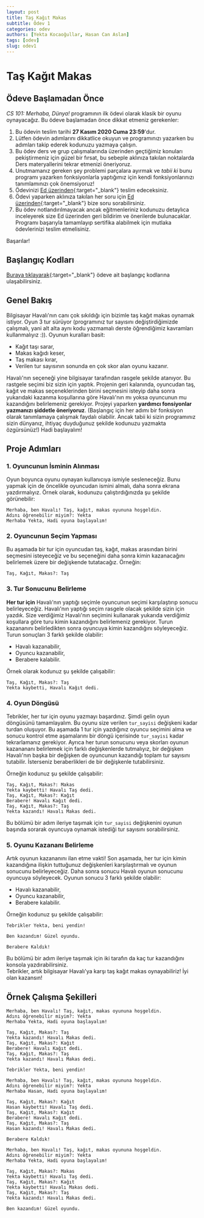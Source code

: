 ```yaml
---
layout: post
title: Taş Kağıt Makas
subtitle: Ödev 1
categories: odev
authors: [Yekta Kocaoğullar, Hasan Can Aslan]
tags: [odev]
slug: odev1
---
```


# Taş Kağıt Makas

## Ödeve Başlamadan Önce
*CS 101: Merhaba, Dünya!* programının ilk ödevi olarak klasik bir oyunu oynayacağız. Bu ödeve başlamadan önce dikkat etmeniz gerekenler:
1. Bu ödevin teslim tarihi **27 Kasım 2020 Cuma 23:59**'dur.
1. Lütfen ödevin adımlarını dikkatlice okuyun ve programınızı yazarken bu adımları takip ederek kodunuzu yazmaya çalışın.
2. Bu ödev ders ve grup çalışmalarında üzerinden geçtiğimiz konuları pekiştirmeniz için güzel bir fırsat, bu sebeple aklınıza takılan noktalarda Ders materyallerini tekrar etmenizi öneriyoruz.
3. Unutmamanız gereken şey problemi parçalara ayırmak ve *tabii ki* bunu programı yazarken fonksiyonlarla yaptığımız için kendi fonksiyonlarınızı tanımlamınızı çok önemsiyoruz! 
4. Ödevinizi [Ed üzerinden](https://us.edstem.org/courses/2639/lessons/6951/slides/32845){:target="_blank"} teslim edeceksiniz.
5. Ödevi yaparken aklınıza takılan her soru için [Ed üzerinden](https://us.edstem.org/courses/2639/discussion/){:target="_blank"} bize soru sorabilirsiniz.
6. Bu ödev notlandırılmayacak ancak eğitmenleriniz kodunuzu detaylıca inceleyerek size Ed üzerinden geri bildirim ve önerilerde bulunacaklar. Programı başarıyla tamamlayıp sertifika alabilmek için mutlaka ödevlerinizi teslim etmelisiniz.

Başarılar!


## Başlangıç Kodları
[Buraya tıklayarak](https://drive.google.com/file/d/1yQZ_IOnagPFCvVToklkj_A3_KVteuXwe/view?usp=sharing){:target="_blank"} ödeve ait başlangıç kodlarına ulaşabilirsiniz.

## Genel Bakış 
Bilgisayar Havalı'nın canı çok sıkıldığı için bizimle taş kağıt makas oynamak istiyor. Oyun 3 tur sürüyor (programınız tur sayısını değiştirdiğimizde çalışmalı, yani alt alta aynı kodu yazmamalı derste öğrendiğimiz kavramları kullanmalıyız :)). Oyunun kuralları basit: 

- Kağıt taşı sarar,
- Makas kağıdı keser,
- Taş makası kırar,
- Verilen tur sayısının sonunda en çok skor alan oyunu kazanır.

Havalı'nın seçeneği yine bilgisayar tarafından rasgele şekilde atanıyor. Bu rastgele seçimi biz sizin için yaptık. Projenin geri kalanında, oyuncudan taş, kağıt ve makas seçeneklerinden birini seçmesini isteyip daha sonra yukarıdaki kazanma koşullarına göre Havalı'nın mı yoksa oyuncunun mu kazandığını belirlemeniz gerekiyor. Projeyi yaparken **yardımcı fonsiyonlar yazmanızı şiddetle öneriyoruz**. (Başlangıç için her adımı bir fonksiyon olarak tanımlamaya çalışmak faydalı olabilir. Ancak tabii ki sizin programınız sizin dünyanız, ihtiyaç duyduğunuz şekilde kodunuzu yazmakta özgürsünüz!)
Hadi başlayalım!


## Proje Adımları

### 1. Oyuncunun İsminin Alınması
Oyun boyunca oyunu oynayan kullanıcıya ismiyle sesleneceğiz. Bunu yapmak için de öncelikle oyuncudan ismini almalı, daha sonra ekrana yazdırmalıyız. 
Örnek olarak, kodunuzu çalıştırdığınızda şu şekilde görünebilir:
```
Merhaba, ben Havalı! Taş, kağıt, makas oyununa hoşgeldin.
Adını öğrenebilir miyim?: Yekta
Merhaba Yekta, Hadi oyuna başlayalım!
```

### 2. Oyuncunun Seçim Yapması
Bu aşamada bir tur için oyuncudan taş, kağıt, makas arasından birini seçmesini isteyeceğiz ve bu seçeneğini daha sonra kimin kazanacağını belirlemek üzere bir değişkende tutatacağız. Örneğin:
```
Taş, Kağıt, Makas?: Taş
```

### 3. Tur Sonucunu Belirleme
**Her tur için** Havalı'nın yaptığı seçimle oyuncunun seçimi karşılaştırıp sonucu belirleyeceğiz. Havalı'nın yaptığı seçim rasgele olacak şekilde sizin için yazdık. Size verdiğimiz Havalı'nın seçimini kullanarak yukarıda verdiğimiz koşullara göre turu kimin kazandığını belirlemeniz gerekiyor. Turun kazananını belirledikten sonra oyuncuya kimin kazandığını söyleyeceğiz. Turun sonuçları 3 farklı şekilde olabilir:

- Havalı kazanabilir,
- Oyuncu kazanabilir,
- Berabere kalabilir.

Örnek olarak kodunuz şu şekilde çalışabilir:
```
Taş, Kağıt, Makas?: Taş
Yekta kaybetti, Havalı Kağıt dedi.
```

### 4. Oyun Döngüsü
Tebrikler, her tur için oyunu yazmayı başardınız. Şimdi gelin oyun döngüsünü tamamlayalım. Bu oyunu size verilen `tur_sayisi` değişkeni kadar turdan oluşuyor. Bu aşamada 1 tur için yazdığınız oyuncu seçimini alma ve sonucu kontrol etme aşamalarını bir döngü içerisinde `tur_sayisi` kadar tekrarlamanız gerekiyor. Ayrıca her turun sonucunu veya skorları oyunun kazanananı belirlemek için farklı değişkenlerde tutmalıyız, bir değişken Havalı'nın başka bir değişken de oyuncunun kazandığı toplam tur sayısını tutabilir. İsterseniz beraberlikleri de bir değişkenle tutabilirsiniz.

Örneğin kodunuz şu şekilde çalışabilir:
```
Taş, Kağıt, Makas?: Makas
Yekta kaybetti! Havalı Taş dedi.
Taş, Kağıt, Makas?: Kağıt
Berabere! Havalı Kağıt dedi.
Taş, Kağıt, Makas?: Taş
Yekta kazandı! Havalı Makas dedi.
```
Bu bölümü bir adım ileriye taşımak için `tur_sayisi` değişkenini oyunun başında sorarak oyuncuya oynamak istediği tur sayısını sorabilirsiniz.

### 5. Oyunu Kazananı Belirleme
Artık oyunun kazananını ilan etme vakti! Son aşamada, her tur için kimin kazandığına ilişkin tuttuğunuz değişkenleri karşılaştırmalı ve oyunun sonucunu belirleyeceğiz. Daha sonra sonucu Havalı oyunun sonucunu oyuncuya söyleyecek. Oyunun sonucu 3 farklı şekilde olabilir:

- Havalı kazanabilir,
- Oyuncu kazanabilir,
- Berabere kalabilir.

Örneğin kodunuz şu şekilde çalışabilir:
```
Tebrikler Yekta, beni yendin!
```
```
Ben kazandım! Güzel oyundu.
```
```
Berabere Kaldık!
```
Bu bölümü bir adım ileriye taşımak için iki tarafın da kaç tur kazandığını konsola yazdırabilirsiniz.  
Tebrikler, artık bilgisayar Havalı'ya karşı taş kağıt makas oynayabiliriz! 
İyi olan kazansın!

## Örnek Çalışma Şekilleri
```
Merhaba, ben Havalı! Taş, kağıt, makas oyununa hoşgeldin.
Adını öğrenebilir miyim?: Yekta
Merhaba Yekta, Hadi oyuna başlayalım!

Taş, Kağıt, Makas?: Taş
Yekta kazandı! Havalı Makas dedi.
Taş, Kağıt, Makas?: Kağıt
Berabere! Havalı Kağıt dedi.
Taş, Kağıt, Makas?: Taş
Yekta kazandı! Havalı Makas dedi.

Tebrikler Yekta, beni yendin!
```

```
Merhaba, ben Havalı! Taş, kağıt, makas oyununa hoşgeldin.
Adını öğrenebilir miyim?: Yekta
Merhaba Hasan, Hadi oyuna başlayalım!

Taş, Kağıt, Makas?: Kağıt
Hasan kaybetti! Havalı Taş dedi.
Taş, Kağıt, Makas?: Kağıt
Berabere! Havalı Kağıt dedi.
Taş, Kağıt, Makas?: Taş
Hasan kazandı! Havalı Makas dedi.

Berabere Kaldık!
```

```
Merhaba, ben Havalı! Taş, kağıt, makas oyununa hoşgeldin.
Adını öğrenebilir miyim?: Yekta
Merhaba Yekta, Hadi oyuna başlayalım!

Taş, Kağıt, Makas?: Makas
Yekta kaybetti! Havalı Taş dedi.
Taş, Kağıt, Makas?: Kağıt
Yekta kaybetti! Havalı Makas dedi.
Taş, Kağıt, Makas?: Taş
Yekta kazandı! Havalı Makas dedi.

Ben kazandım! Güzel oyundu.
```
<!--stackedit_data:
eyJoaXN0b3J5IjpbLTI5MDk3NjYzOSwtMTMwMjE5Mzk1OCw5OD
U2MzY2LC04MzQ1ODI2NzUsLTE5NTQyMDg4MjQsLTExNjM2MjYw
MzAsNDk3Nzk1NTMzLC0yMDg4NzQ2NjEyXX0=
-->